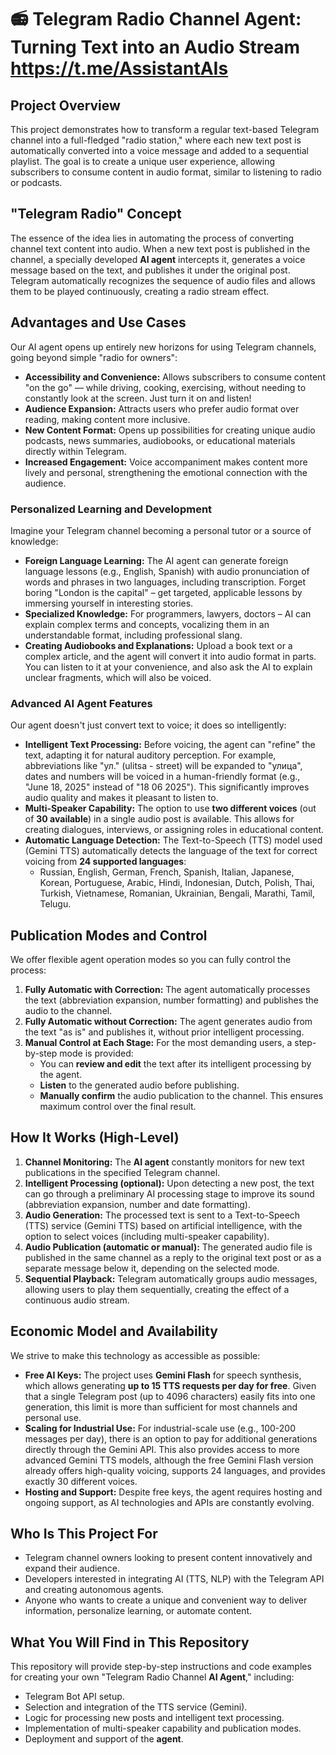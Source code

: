 # 📻 Telegram Radio Channel Agent: Turning Text into an Audio Stream https://t.me/AssistantAIs

## Project Overview

This project demonstrates how to transform a regular text-based Telegram
channel into a full-fledged "radio station," where each new text post
is automatically converted into a voice message and added to a sequential
playlist. The goal is to create a unique user experience, allowing
subscribers to consume content in audio format, similar to listening
to radio or podcasts.

## "Telegram Radio" Concept

The essence of the idea lies in automating the process of converting
channel text content into audio. When a new text post is published
in the channel, a specially developed **AI agent** intercepts it,
generates a voice message based on the text, and publishes it under
the original post. Telegram automatically recognizes the sequence
of audio files and allows them to be played continuously, creating
a radio stream effect.

## Advantages and Use Cases

Our AI agent opens up entirely new horizons for using Telegram channels,
going beyond simple "radio for owners":

*   **Accessibility and Convenience:** Allows subscribers to consume content
    "on the go" — while driving, cooking, exercising, without needing
    to constantly look at the screen. Just turn it on and listen!
*   **Audience Expansion:** Attracts users who prefer audio format over
    reading, making content more inclusive.
*   **New Content Format:** Opens up possibilities for creating unique
    audio podcasts, news summaries, audiobooks, or educational materials
    directly within Telegram.
*   **Increased Engagement:** Voice accompaniment makes content more lively
    and personal, strengthening the emotional connection with the audience.

### Personalized Learning and Development

Imagine your Telegram channel becoming a personal tutor or a source of knowledge:

*   **Foreign Language Learning:** The AI agent can generate foreign language
    lessons (e.g., English, Spanish) with audio pronunciation of words
    and phrases in two languages, including transcription. Forget boring
    "London is the capital" – get targeted, applicable lessons by immersing
    yourself in interesting stories.
*   **Specialized Knowledge:** For programmers, lawyers, doctors – AI can
    explain complex terms and concepts, vocalizing them in an understandable
    format, including professional slang.
*   **Creating Audiobooks and Explanations:** Upload a book text or a complex
    article, and the agent will convert it into audio format in parts. You
    can listen to it at your convenience, and also ask the AI to explain
    unclear fragments, which will also be voiced.

### Advanced AI Agent Features

Our agent doesn't just convert text to voice; it does so intelligently:

*   **Intelligent Text Processing:** Before voicing, the agent can "refine"
    the text, adapting it for natural auditory perception. For example,
    abbreviations like "ул." (ulitsa - street) will be expanded to "улица",
    dates and numbers will be voiced in a human-friendly format (e.g.,
    "June 18, 2025" instead of "18 06 2025"). This significantly improves
    audio quality and makes it pleasant to listen to.
*   **Multi-Speaker Capability:** The option to use **two different voices**
    (out of **30 available**) in a single audio post is available. This
    allows for creating dialogues, interviews, or assigning roles in
    educational content.
*   **Automatic Language Detection:** The Text-to-Speech (TTS) model used
    (Gemini TTS) automatically detects the language of the text for correct
    voicing from **24 supported languages**:
    *   Russian, English, German, French, Spanish, Italian, Japanese, Korean,
        Portuguese, Arabic, Hindi, Indonesian, Dutch, Polish, Thai, Turkish,
        Vietnamese, Romanian, Ukrainian, Bengali, Marathi, Tamil, Telugu.

## Publication Modes and Control

We offer flexible agent operation modes so you can fully control the process:

1.  **Fully Automatic with Correction:** The agent automatically processes
    the text (abbreviation expansion, number formatting) and publishes
    the audio to the channel.
2.  **Fully Automatic without Correction:** The agent generates audio from
    the text "as is" and publishes it, without prior intelligent processing.
3.  **Manual Control at Each Stage:** For the most demanding users, a
    step-by-step mode is provided:
    *   You can **review and edit** the text after its intelligent
        processing by the agent.
    *   **Listen** to the generated audio before publishing.
    *   **Manually confirm** the audio publication to the channel.
    This ensures maximum control over the final result.

## How It Works (High-Level)

1.  **Channel Monitoring:** The **AI agent** constantly monitors for new
    text publications in the specified Telegram channel.
2.  **Intelligent Processing (optional):** Upon detecting a new post,
    the text can go through a preliminary AI processing stage to improve
    its sound (abbreviation expansion, number and date formatting).
3.  **Audio Generation:** The processed text is sent to a Text-to-Speech
    (TTS) service (Gemini TTS) based on artificial intelligence, with the
    option to select voices (including multi-speaker capability).
4.  **Audio Publication (automatic or manual):** The generated audio file
    is published in the same channel as a reply to the original text post
    or as a separate message below it, depending on the selected mode.
5.  **Sequential Playback:** Telegram automatically groups audio messages,
    allowing users to play them sequentially, creating the effect of a
    continuous audio stream.

## Economic Model and Availability

We strive to make this technology as accessible as possible:

*   **Free AI Keys:** The project uses **Gemini Flash** for speech synthesis,
    which allows generating **up to 15 TTS requests per day for free**.
    Given that a single Telegram post (up to 4096 characters) easily fits
    into one generation, this limit is more than sufficient for most
    channels and personal use.
*   **Scaling for Industrial Use:** For industrial-scale use (e.g., 100-200
    messages per day), there is an option to pay for additional generations
    directly through the Gemini API. This also provides access to more
    advanced Gemini TTS models, although the free Gemini Flash version
    already offers high-quality voicing, supports 24 languages, and provides
    exactly 30 different voices.
*   **Hosting and Support:** Despite free keys, the agent requires hosting
    and ongoing support, as AI technologies and APIs are constantly evolving.

## Who Is This Project For

*   Telegram channel owners looking to present content innovatively and
    expand their audience.
*   Developers interested in integrating AI (TTS, NLP) with the Telegram API
    and creating autonomous agents.
*   Anyone who wants to create a unique and convenient way to deliver
    information, personalize learning, or automate content.

## What You Will Find in This Repository

This repository will provide step-by-step instructions and code examples
for creating your own "Telegram Radio Channel **AI Agent**," including:

*   Telegram Bot API setup.
*   Selection and integration of the TTS service (Gemini).
*   Logic for processing new posts and intelligent text processing.
*   Implementation of multi-speaker capability and publication modes.
*   Deployment and support of the **agent**.
